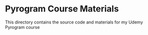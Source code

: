 # Pyrogram Course Materials


This directory contains the source code and materials for my Udemy Pyrogram course
